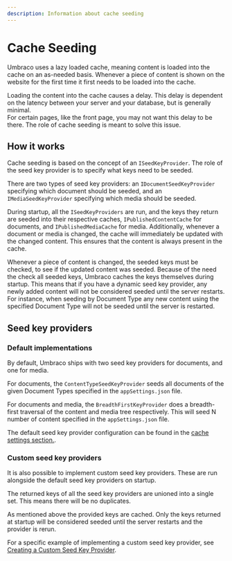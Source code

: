 ```yaml
---
description: Information about cache seeding
---
```


# Cache Seeding

Umbraco uses a lazy loaded cache, meaning content is loaded into the cache on an as-needed basis. Whenever a piece of content is shown on the website for the first time it first needs to be loaded into the cache.

Loading the content into the cache causes a delay. This delay is dependent on the latency between your server and your database, but is generally minimal.\
For certain pages, like the front page, you may not want this delay to be there. The role of cache seeding is meant to solve this issue.

## How it works

Cache seeding is based on the concept of an `ISeedKeyProvider`. The role of the seed key provider is to specify what keys need to be seeded.

There are two types of seed key providers: an `IDocumentSeedKeyProvider` specifying which document should be seeded, and an `IMediaSeedKeyProvider` specifying which media should be seeded.

During startup, all the `ISeedKeyProviders` are run, and the keys they return are seeded into their respective caches, `IPublishedContentCache` for documents, and `IPublishedMediaCache` for media. Additionally, whenever a document or media is changed, the cache will immediately be updated with the changed content. This ensures that the content is always present in the cache.

Whenever a piece of content is changed, the seeded keys must be checked, to see if the updated content was seeded. Because of the need the check all seeded keys, Umbraco caches the keys themselves during startup. This means that if you have a dynamic seed key provider, any newly added content will not be considered seeded until the server restarts. For instance, when seeding by Document Type any new content using the specified Document Type will not be seeded until the server is restarted.

## Seed key providers

### Default implementations

By default, Umbraco ships with two seed key providers for documents, and one for media.

For documents, the `ContentTypeSeedKeyProvider` seeds all documents of the given Document Types specified in the `appSettings.json` file.

For documents and media, the `BreadthFirstKeyProvider` does a breadth-first traversal of the content and media tree respectively. This will seed N number of content specified in the `appSettings.json` file.

The default seed key provider configuration can be found in the [cache settings section.](../configuration/cache-settings.md).

### Custom seed key providers

It is also possible to implement custom seed key providers. These are run alongside the default seed key providers on startup.

The returned keys of all the seed key providers are unioned into a single set. This means there will be no duplicates.

As mentioned above the provided keys are cached. Only the keys returned at startup will be considered seeded until the server restarts and the provider is rerun.

For a specific example of implementing a custom seed key provider, see [Creating a Custom Seed Key Provider](../../extending/creating-custom-seed-key-provider.md).
